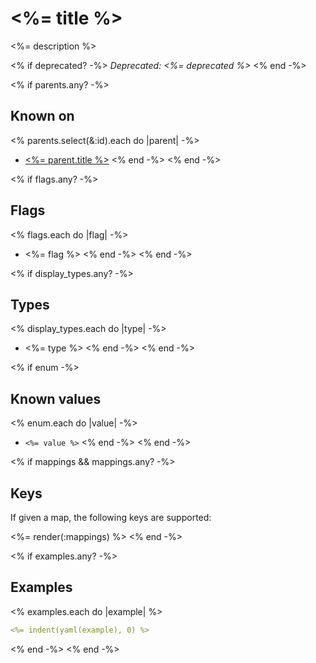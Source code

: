# <%= title %>

<%= description %>

<% if deprecated? -%>
*Deprecated: <%= deprecated %>*
<% end -%>

<% if parents.any? -%>
## Known on

<% parents.select(&:id).each do |parent| -%>
  * [<%= parent.title %>](<%= parent.path %>)
<% end -%>
<% end -%>

<% if flags.any? -%>
## Flags

<% flags.each do |flag| -%>
  * <%= flag %>
<% end -%>
<% end -%>

<% if display_types.any? -%>
## Types

<% display_types.each do |type| -%>
  * <%= type %>
<% end -%>
<% end -%>

<% if enum -%>
## Known values

<% enum.each do |value| -%>
  * `<%= value %>`
<% end -%>
<% end -%>

<% if mappings && mappings.any? -%>
## Keys

If given a map, the following keys are supported:

<%= render(:mappings) %>
<% end -%>

<% if examples.any? -%>
## Examples
<% examples.each do |example| %>
```yaml
<%= indent(yaml(example), 0) %>
```
<% end -%>
<% end -%>
